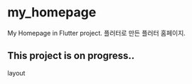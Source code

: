 # my_homepage

My Homepage in Flutter project.
플러터로 만든 플러터 홈페이지.

## This project is on progress..

layout